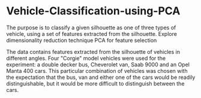 # Vehicle-Classification-using-PCA

The purpose is to classify a given silhouette as one of three types of vehicle, using a set of features extracted from the silhouette. Explore dimensionality reduction technique PCA for feature selection

The data contains features extracted from the silhouette of vehicles in different angles. Four "Corgie" model vehicles were used for the experiment: a double decker bus, Cheverolet van, Saab 9000 and an Opel Manta 400 cars. This particular combination of vehicles was chosen with the expectation that the bus, van and either one of the cars would be readily distinguishable, but it would be more difficult to distinguish between the cars.
